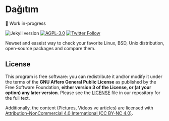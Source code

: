 # Dağıtım

:construction: Work in-progress

![Jekyll version](https://img.shields.io/badge/Jekyll-v3.7.4-green.svg)
[![AGPL-3.0](https://img.shields.io/badge/license-AGPL--3.0-blue.svg)](LICENSE)
[![Twitter Follow](https://img.shields.io/twitter/follow/linuxkafasi.svg?style=social&label=Follow)](https://twitter.com/linuxkafasi)

Newset and easeist way to check your favorite Linux, BSD, Unix distribution,
open-source packages and compare them.

## License

This program is free software: you can redistribute it and/or modify it under
the terms of the **GNU Affero General Public License** as published by the Free
Software Foundation, **either version 3 of the License, or (at your option) any
later version**. Please see the [LICENSE](LICENSE) file in our repository for
the full text.

Additionally, the content (Pictures, Videos ve articles) are licensed with
[Attribution-NonCommercial 4.0 International (CC BY-NC 4.0)][cc-by-nc-40].

[cc-by-nc-40]: https://creativecommons.org/licenses/by-nc/4.0/deed
